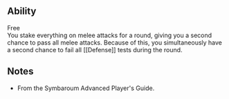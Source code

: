 ## Ability
Free<br>You stake everything on melee attacks for a round, giving you a second chance to pass all melee attacks. Because of this, you simultaneously have a second chance to fail all [[Defense]] tests during the round.
## Notes
* From the Symbaroum Advanced Player's Guide.